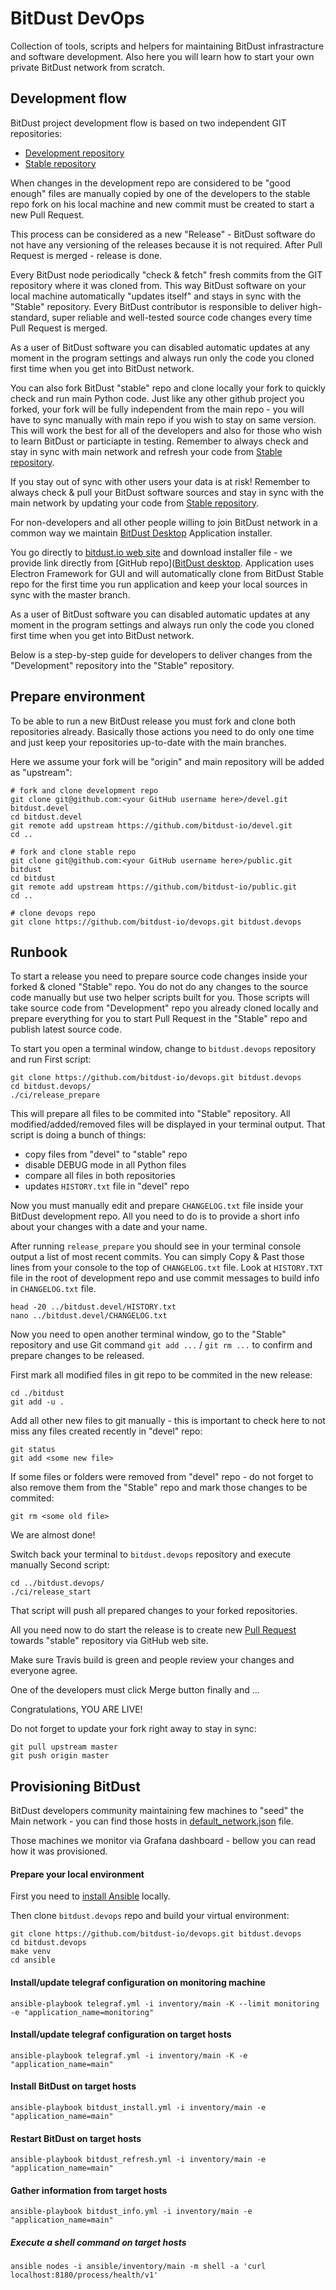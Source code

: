 # BitDust DevOps

Collection of tools, scripts and helpers for maintaining BitDust infrastracture and software development.
Also here you will learn how to start your own private BitDust network from scratch.



## Development flow

BitDust project development flow is based on two independent GIT repositories:

* [Development repository](https://github.com/bitdust-io/devel)
* [Stable repository](https://github.com/bitdust-io/public)


When changes in the development repo are considered to be "good enough" files are manually copied by one of the developers to the stable repo fork on his local machine and new commit must be created to start a new Pull Request.

This process can be considered as a new "Release" - BitDust software do not have any versioning of the releases because it is not required. After Pull Request is merged - release is done.

Every BitDust node periodically "check & fetch" fresh commits from the GIT repository where it was cloned from.
This way BitDust software on your local machine automatically "updates itself" and stays in sync with the "Stable" repository. Every BitDust contributor is responsible to deliver high-standard, super reliable and well-tested source code changes every time Pull Request is merged.

As a user of BitDust software you can disabled automatic updates at any moment in the program settings and always run only the code you cloned first time when you get into BitDust network.

You can also fork BitDust "stable" repo and clone locally your fork to quickly check and run main Python code. Just like any other github project you forked, your fork will be fully independent from the main repo - you will have to sync manually with main repo if you wish to stay on same version. This will work the best for all of the developers and also for those who wish to learn BitDust or particiapte in testing. Remember to always check and stay in sync with main network and refresh your code from [Stable repository](https://github.com/bitdust-io/public).

If you stay out of sync with other users your data is at risk! Remember to always check & pull your BitDust software sources and stay in sync with the main network by updating your code from [Stable repository](https://github.com/bitdust-io/public).

For non-developers and all other people willing to join BitDust network in a common way we maintain [BitDust Desktop](https://github.com/bitdust-io/desktop/releases) Application installer.

You go directly to [bitdust.io web site](https://bitdust.io) and download installer file - we provide link directly from [GitHub repo]([BitDust desktop](https://github.com/bitdust-io/desktop/). Application uses Electron Framework for GUI and will automatically clone from BitDust Stable repo for the first time you run application and keep your local sources in sync with the master branch.

As a user of BitDust software you can disabled automatic updates at any moment in the program settings and always run only the code you cloned first time when you get into BitDust network.

Below is a step-by-step guide for developers to deliver changes from the "Development" repository into the "Stable" repository.



## Prepare environment

To be able to run a new BitDust release you must fork and clone both repositories already.
Basically those actions you need to do only one time and just keep your repositories up-to-date with the main branches.

Here we assume your fork will be "origin" and main repository will be added as "upstream":

    # fork and clone development repo
    git clone git@github.com:<your GitHub username here>/devel.git bitdust.devel
    cd bitdust.devel
    git remote add upstream https://github.com/bitdust-io/devel.git
    cd ..

    # fork and clone stable repo
    git clone git@github.com:<your GitHub username here>/public.git bitdust
    cd bitdust
    git remote add upstream https://github.com/bitdust-io/public.git
    cd ..

    # clone devops repo
    git clone https://github.com/bitdust-io/devops.git bitdust.devops



## Runbook

To start a release you need to prepare source code changes inside your forked & cloned "Stable" repo.
You do not do any changes to the source code manually but use two helper scripts built for you.
Those scripts will take source code from "Development" repo you already cloned locally and prepare everything for you to start Pull Request in the "Stable" repo and publish latest source code.

To start you open a terminal window, change to `bitdust.devops` repository and run First script:

    git clone https://github.com/bitdust-io/devops.git bitdust.devops
    cd bitdust.devops/
    ./ci/release_prepare


This will prepare all files to be commited into "Stable" repository.
All modified/added/removed files will be displayed in your terminal output. That script is doing a bunch of things:

* copy files from "devel" to "stable" repo
* disable DEBUG mode in all Python files
* compare all files in both repositories
* updates `HISTORY.txt` file in "devel" repo


Now you must manually edit and prepare `CHANGELOG.txt` file inside your BitDust development repo. All you need to do is to provide a short info about your changes with a date and your name.

After running `release_prepare` you should see in your terminal console output a list of most recent commits.
You can simply Copy & Past those lines from your console to the top of `CHANGELOG.txt` file.
Look at `HISTORY.TXT` file in the root of development repo and use commit messages to build info in `CHANGELOG.txt` file.

    head -20 ../bitdust.devel/HISTORY.txt
    nano ../bitdust.devel/CHANGELOG.txt


Now you need to open another terminal window, go to the "Stable" repository and use Git command `git add ...` / `git rm ...` to confirm and prepare changes to be released.

First mark all modified files in git repo to be commited in the new release:

    cd ./bitdust
    git add -u .


Add all other new files to git manually - this is important to check here to not miss any files created recently in "devel" repo:

    git status
    git add <some new file>


If some files or folders were removed from "devel" repo - do not forget to also remove them from the "Stable" repo and mark those changes to be commited:

    git rm <some old file>


We are almost done!

Switch back your terminal to `bitdust.devops` repository and execute manually Second script:

    cd ../bitdust.devops/
    ./ci/release_start


That script will push all prepared changes to your forked repositories.

All you need now to do start the release is to create new [Pull Request](https://github.com/bitdust-io/public/pulls) towards "stable" repository via GitHub web site.

Make sure Travis build is green and people review your changes and everyone agree.

One of the developers must click Merge button finally and ...

Congratulations, YOU ARE LIVE!

Do not forget to update your fork right away to stay in sync:

    git pull upstream master
    git push origin master



## Provisioning BitDust

BitDust developers community maintaining few machines to "seed" the Main network - you can find those hosts in [default_network.json](https://github.com/bitdust-io/public/blob/master/default_network.json) file.

Those machines we monitor via Grafana dashboard - bellow you can read how it was provisioned.



#### Prepare your local environment

First you need to [install Ansible](https://docs.ansible.com/ansible/latest/installation_guide/intro_installation.html) locally.

Then clone `bitdust.devops` repo and build your virtual environment:

    git clone https://github.com/bitdust-io/devops.git bitdust.devops
    cd bitdust.devops
    make venv
    cd ansible



#### Install/update telegraf configuration on monitoring machine

    ansible-playbook telegraf.yml -i inventory/main -K --limit monitoring -e "application_name=monitoring"



#### Install/update telegraf configuration on target hosts

    ansible-playbook telegraf.yml -i inventory/main -K -e "application_name=main"



#### Install BitDust on target hosts

    ansible-playbook bitdust_install.yml -i inventory/main -e "application_name=main"



#### Restart BitDust on target hosts

    ansible-playbook bitdust_refresh.yml -i inventory/main -e "application_name=main"



#### Gather information from target hosts

    ansible-playbook bitdust_info.yml -i inventory/main -e "application_name=main"


##### Execute a shell command on target hosts

    ansible nodes -i ansible/inventory/main -m shell -a 'curl localhost:8180/process/health/v1'
